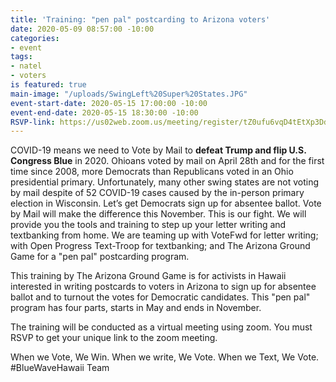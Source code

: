 ```yaml
---
title: 'Training: "pen pal" postcarding to Arizona voters'
date: 2020-05-09 08:57:00 -10:00
categories:
- event
tags:
- natel
- voters
is featured: true
main-image: "/uploads/SwingLeft%20Super%20States.JPG"
event-start-date: 2020-05-15 17:00:00 -10:00
event-end-date: 2020-05-15 18:30:00 -10:00
RSVP-link: https://us02web.zoom.us/meeting/register/tZ0ufu6vqD4tEtXp3DdrGjynYpwjE855XbSl
---
```


COVID-19 means we need to Vote by Mail to **defeat Trump and flip U.S. Congress Blue** in 2020.  Ohioans voted by mail on April 28th and for the first time since 2008, more Democrats than Republicans voted in an Ohio presidential primary. Unfortunately, many other swing states are not voting by mail despite of 52 COVID-19 cases caused by the in-person primary election in Wisconsin. Let’s get Democrats sign up for absentee ballot. Vote by Mail will make the difference this November. This is our fight. We will provide you the tools and training to step up your letter writing and textbanking from home. We are teaming up with VoteFwd for letter writing; with Open Progress Text-Troop for textbanking; and The Arizona Ground Game for a "pen pal" postcarding program.

This training by The Arizona Ground Game is for activists in Hawaii interested in writing postcards to voters in Arizona to sign up for absentee ballot and to turnout the votes for Democratic candidates. This "pen pal" program has four parts, starts in May and ends in November.  

The training will be conducted as a virtual meeting using zoom. You must RSVP to get your unique link to the zoom meeting.

When we Vote, We Win. When we write, We Vote. When we Text, We Vote. #BlueWaveHawaii Team